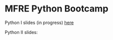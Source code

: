# MFRE Python Bootcamp

Python I slides (in progress) [here](https://rawcdn.githack.com/limkrisha/mfre-python-bootcamp-2021/20866d37c3f53c01db62f6006948e97646afc0dc/presentation/workshop3.html)

Python II slides: 
